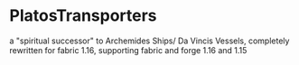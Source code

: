 # PlatosTransporters
a "spiritual successor" to Archemides Ships/ Da Vincis Vessels, completely rewritten for fabric 1.16, supporting fabric and forge 1.16 and 1.15
